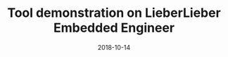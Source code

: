 ---
abstract: ''
authors:
- Thomas Fellner
- Bernhard Wally
date: '2018-10-14'
featured: false
links:
- name: Publik
  url: https://publik.tuwien.ac.at/showentry.php?ID=276170&lang=1
publication_types:
- '0'
publishDate: '2018-10-14'
title: Tool demonstration on LieberLieber Embedded Engineer
url_pdf: ''
---